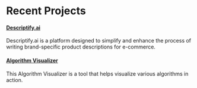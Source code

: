 # Recent Projects

#### [Descriptify.ai](https://www.descriptifyai.com)
Descriptify.ai is a platform designed to simplify and enhance the process of writing brand-specific product descriptions for e-commerce.

#### [Algorithm Visualizer](https://classy-cheesecake-233ae7.netlify.app/)
This Algorithm Visualizer is a tool that helps visualize various algorithms in action.
